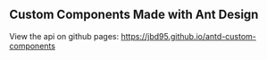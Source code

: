 ## Custom Components Made with Ant Design
View the api on github pages: https://jbd95.github.io/antd-custom-components